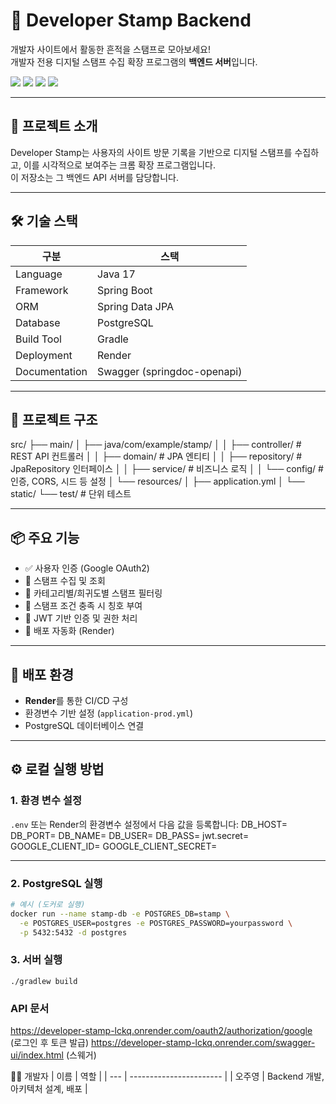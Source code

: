 # 🧭 Developer Stamp Backend

개발자 사이트에서 활동한 흔적을 스탬프로 모아보세요!  
개발자 전용 디지털 스탬프 수집 확장 프로그램의 **백엔드 서버**입니다.

<p>
  <img src="https://img.shields.io/badge/Spring%20Boot-2.7.5-green?style=flat&logo=Spring-Boot"/>
  <img src="https://img.shields.io/badge/JPA-Hibernate-informational?style=flat&logo=hibernate"/>
  <img src="https://img.shields.io/badge/PostgreSQL-15-blue?style=flat&logo=PostgreSQL"/>
  <img src="https://img.shields.io/badge/Render-Cloud-blueviolet?style=flat&logo=Render"/>
</p>

---

## 🚀 프로젝트 소개

Developer Stamp는 사용자의 사이트 방문 기록을 기반으로 디지털 스탬프를 수집하고, 이를 시각적으로 보여주는 크롬 확장 프로그램입니다.  
이 저장소는 그 백엔드 API 서버를 담당합니다.

---

## 🛠️ 기술 스택

| 구분 | 스택 |
|------|------|
| Language | Java 17 |
| Framework | Spring Boot |
| ORM | Spring Data JPA |
| Database | PostgreSQL |
| Build Tool | Gradle |
| Deployment | Render |
| Documentation | Swagger (springdoc-openapi) |

---

## 📁 프로젝트 구조
src/
├── main/
│ ├── java/com/example/stamp/
│ │ ├── controller/ # REST API 컨트롤러
│ │ ├── domain/ # JPA 엔티티
│ │ ├── repository/ # JpaRepository 인터페이스
│ │ ├── service/ # 비즈니스 로직
│ │ └── config/ # 인증, CORS, 시드 등 설정
│ └── resources/
│ ├── application.yml
│ └── static/
└── test/ # 단위 테스트

---

## 📦 주요 기능

- ✅ 사용자 인증 (Google OAuth2)
- 🧭 스탬프 수집 및 조회
- 🌟 카테고리별/희귀도별 스탬프 필터링
- 🏅 스탬프 조건 충족 시 칭호 부여
- 🔐 JWT 기반 인증 및 권한 처리
- 🔄 배포 자동화 (Render)

---

## 🐳 배포 환경

- **Render**를 통한 CI/CD 구성
- 환경변수 기반 설정 (`application-prod.yml`)
- PostgreSQL 데이터베이스 연결

---

## ⚙️ 로컬 실행 방법

### 1. 환경 변수 설정

`.env` 또는 Render의 환경변수 설정에서 다음 값을 등록합니다:
DB_HOST=
DB_PORT=
DB_NAME=
DB_USER=
DB_PASS=
jwt.secret=
GOOGLE_CLIENT_ID=
GOOGLE_CLIENT_SECRET=

---
### 2. PostgreSQL 실행

```bash
# 예시 (도커로 실행)
docker run --name stamp-db -e POSTGRES_DB=stamp \
  -e POSTGRES_USER=postgres -e POSTGRES_PASSWORD=yourpassword \
  -p 5432:5432 -d postgres
```

### 3. 서버 실행
```
./gradlew build
```
### API 문서 
https://developer-stamp-lckq.onrender.com/oauth2/authorization/google (로그인 후 토큰 발급) 
https://developer-stamp-lckq.onrender.com/swagger-ui/index.html (스웨거)

👨‍💻 개발자
| 이름  | 역할                      |
| --- | ----------------------- |
| 오주영 | Backend 개발, 아키텍처 설계, 배포 |


